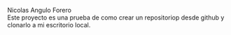 Nicolas Angulo Forero   
Este proyecto es una prueba de como crear un repositoriop desde github y clonarlo a mi escritorio local.
